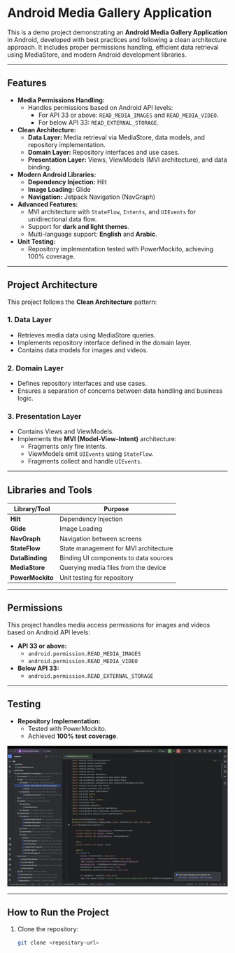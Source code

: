 # Android Media Gallery Application

This is a demo project demonstrating an **Android Media Gallery Application** in Android, developed with best practices and following a clean architecture approach. It includes proper permissions handling, efficient data retrieval using MediaStore, and modern Android development libraries.

---

## Features

- **Media Permissions Handling:**
    - Handles permissions based on Android API levels:
        - For API 33 or above: `READ_MEDIA_IMAGES` and `READ_MEDIA_VIDEO`.
        - For below API 33: `READ_EXTERNAL_STORAGE`.
- **Clean Architecture:**
    - **Data Layer:** Media retrieval via MediaStore, data models, and repository implementation.
    - **Domain Layer:** Repository interfaces and use cases.
    - **Presentation Layer:** Views, ViewModels (MVI architecture), and data binding.
- **Modern Android Libraries:**
    - **Dependency Injection:** Hilt
    - **Image Loading:** Glide
    - **Navigation:** Jetpack Navigation (NavGraph)
- **Advanced Features:**
    - MVI architecture with `StateFlow`, `Intents`, and `UIEvents` for unidirectional data flow.
    - Support for **dark and light themes**.
    - Multi-language support: **English** and **Arabic**.
- **Unit Testing:**
    - Repository implementation tested with PowerMockito, achieving 100% coverage.

---

## Project Architecture

This project follows the **Clean Architecture** pattern:

### 1. **Data Layer**
- Retrieves media data using MediaStore queries.
- Implements repository interface defined in the domain layer.
- Contains data models for images and videos.

### 2. **Domain Layer**
- Defines repository interfaces and use cases.
- Ensures a separation of concerns between data handling and business logic.

### 3. **Presentation Layer**
- Contains Views and ViewModels.
- Implements the **MVI (Model-View-Intent)** architecture:
    - Fragments only fire intents.
    - ViewModels emit `UIEvents` using `StateFlow`.
    - Fragments collect and handle `UIEvents`.

---

## Libraries and Tools

| Library/Tool      | Purpose                                   |
|--------------------|-------------------------------------------|
| **Hilt**          | Dependency Injection                     |
| **Glide**         | Image Loading                             |
| **NavGraph**      | Navigation between screens               |
| **StateFlow**     | State management for MVI architecture    |
| **DataBinding**   | Binding UI components to data sources    |
| **MediaStore**    | Querying media files from the device      |
| **PowerMockito**  | Unit testing for repository              |

---

## Permissions

This project handles media access permissions for images and videos based on Android API levels:

- **API 33 or above:**
    - `android.permission.READ_MEDIA_IMAGES`
    - `android.permission.READ_MEDIA_VIDEO`
- **Below API 33:**
    - `android.permission.READ_EXTERNAL_STORAGE`

---



## Testing

- **Repository Implementation:**
    - Tested with PowerMockito.
    - Achieved **100% test coverage**.

![Coverage](test_cov.png "Coverage")

---

## How to Run the Project

1. Clone the repository:
   ```bash
   git clone <repository-url>
